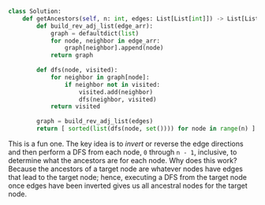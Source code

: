 ```python
class Solution:
    def getAncestors(self, n: int, edges: List[List[int]]) -> List[List[int]]:
        def build_rev_adj_list(edge_arr):
            graph = defaultdict(list)
            for node, neighbor in edge_arr:
                graph[neighbor].append(node)
            return graph
        
        def dfs(node, visited):
            for neighbor in graph[node]:
                if neighbor not in visited:
                    visited.add(neighbor)
                    dfs(neighbor, visited)
            return visited
        
        graph = build_rev_adj_list(edges)
        return [ sorted(list(dfs(node, set()))) for node in range(n) ]
```

This is a fun one. The key idea is to *invert* or reverse the edge directions and then perform a DFS from each node, `0` through `n - 1`, inclusive, to determine what the ancestors are for each node. Why does this work? Because the ancestors of a target node are whatever nodes have edges that lead to the target node; hence, executing a DFS from the target node once edges have been inverted gives us all ancestral nodes for the target node.